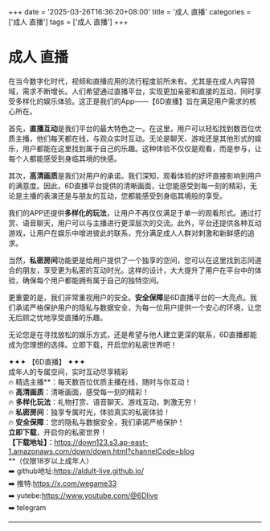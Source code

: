 +++
date = '2025-03-26T16:36:20+08:00'
title = '成人 直播'
categories = ['成人 直播']
tags = ['成人 直播']
+++

# 成人 直播

在当今数字化时代，视频和直播应用的流行程度前所未有。尤其是在成人内容领域，需求不断增长。人们希望通过直播平台，实现更加亲密和直接的互动，同时享受多样化的娱乐体验。这正是我们的App——【6D直播】旨在满足用户需求的核心所在。

首先，**直播互动**是我们平台的最大特色之一。在这里，用户可以轻松找到数百位优质主播，他们每天都在线，与观众实时互动。无论是聊天、游戏还是其他形式的娱乐，用户都能在这里找到属于自己的乐趣。这种体验不仅仅是观看，而是参与，让每个人都能感受到身临其境的快感。

其次，**高清画质**是我们对用户的承诺。我们深知，观看体验的好坏直接影响到用户的满意度。因此，6D直播平台提供的清晰画面，让您能感受到每一刻的精彩，无论是主播的表演还是与朋友的互动，您都能感受到身临其境般的享受。

我们的APP还提供**多样化的玩法**，让用户不再仅仅满足于单一的观看形式。通过打赏、语音聊天，用户可以与主播进行更深层次的交流。此外，平台还提供各种互动游戏，让用户在娱乐中增进彼此的联系，充分满足成人人群对刺激和新鲜感的追求。

当然，**私密房间**功能更是给用户提供了一个独享的空间，您可以在这里找到志同道合的朋友，享受更为私密的互动时光。这样的设计，大大提升了用户在平台中的体验，确保每个用户都能拥有属于自己的独特空间。

更重要的是，我们非常重视用户的安全。**安全保障**是6D直播平台的一大亮点。我们承诺严格保护用户的隐私与数据安全，为每一位用户提供一个安心的环境，让您无后顾之忧地享受直播的乐趣。

无论您是在寻找放松的娱乐方式，还是希望与他人建立更深的联系，6D直播都能成为您理想的选择。立即下载，开启您的私密世界吧！

✦✦✦ 【6D直播】 ✦✦✦  
成年人的专属空间，实时互动尽享精彩  
🔥 精选主播**：每天数百位优质主播在线，随时与你互动！  
🔥 **高清画质**：清晰画面，感受每一刻的精彩！  
🔥 **多样化玩法**：礼物打赏、语音聊天、游戏互动，刺激无穷！  
🔥 **私密房间**：独享专属时光，体验真实的私密体验！  
🔥 **安全保障**：您的隐私与数据安全，我们承诺严格保护！  
**立即下载**，开启你的私密世界！  
**【下载地址】**：https://down123.s3.ap-east-1.amazonaws.com/down/down.html?channelCode=blog  
**（仅限18岁以上成年人）  
➡️ github地址:https://aldult-live.github.io/  
➡️ 推特:https://x.com/wegame33  
➡️ yutebe:https://www.youtube.com/@6Dlive  
➡️ telegram  

---
